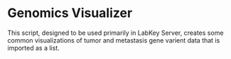 # Genomics Visualizer
This script, designed to be used primarily in LabKey Server, creates some common visualizations of tumor and metastasis gene varient data that is imported as a list.